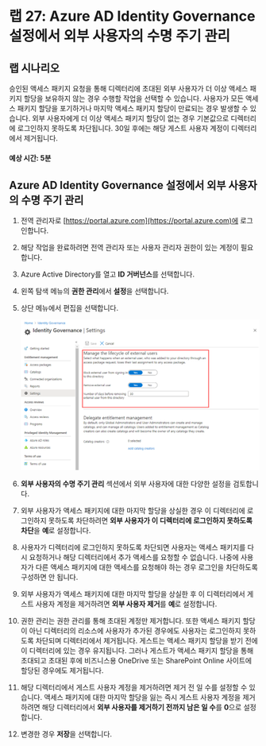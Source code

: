 ﻿---
lab:
    title: '27 - Azure AD Identity Governance 설정에서 외부 사용자의 수명 주기 관리'
    learning path: '04'
    module: '모듈 01 - 권한 관리 계획 및 구현'
---

# 랩 27: Azure AD Identity Governance 설정에서 외부 사용자의 수명 주기 관리  

## 랩 시나리오

승인된 액세스 패키지 요청을 통해 디렉터리에 초대된 외부 사용자가 더 이상 액세스 패키지 할당을 보유하지 않는 경우 수행할 작업을 선택할 수 있습니다. 사용자가 모든 액세스 패키지 할당을 포기하거나 마지막 액세스 패키지 할당이 만료되는 경우 발생할 수 있습니다. 외부 사용자에게 더 이상 액세스 패키지 할당이 없는 경우 기본값으로 디렉터리에 로그인하지 못하도록 차단됩니다. 30일 후에는 해당 게스트 사용자 계정이 디렉터리에서 제거됩니다.

#### 예상 시간: 5분

## Azure AD Identity Governance 설정에서 외부 사용자의 수명 주기 관리

1. 전역 관리자로 [https://portal.azure.com](https://portal.azure.com)에 로그인합니다.

1. 해당 작업을 완료하려면 전역 관리자 또는 사용자 관리자 권한이 있는 계정이 필요합니다.

1. Azure Active Directory를 열고 **ID 거버넌스**를 선택합니다.

1. 왼쪽 탐색 메뉴의 **권한 관리**에서 **설정**을 선택합니다.

1. 상단 메뉴에서 편집을 선택합니다.

    ![외부 사용자의 수명 주기 관리가 강조 표시된 ID 거버넌스 설정 페이지를 표시하는 화면 이미지](./media/lp4-mod1-manage-lifcycle-of-ext-users.png)

1. **외부 사용자의 수명 주기 관리** 섹션에서 외부 사용자에 대한 다양한 설정을 검토합니다.

1. 외부 사용자가 액세스 패키지에 대한 마지막 할당을 상실한 경우 이 디렉터리에 로그인하지 못하도록 차단하려면 **외부 사용자가 이 디렉터리에 로그인하지 못하도록 차단**을 **예**로 설정합니다.

1. 사용자가 디렉터리에 로그인하지 못하도록 차단되면 사용자는 액세스 패키지를 다시 요청하거나 해당 디렉터리에서 추가 액세스를 요청할 수 없습니다. 나중에 사용자가 다른 액세스 패키지에 대한 액세스를 요청해야 하는 경우 로그인을 차단하도록 구성하면 안 됩니다.

1. 외부 사용자가 액세스 패키지에 대한 마지막 할당을 상실한 후 이 디렉터리에서 게스트 사용자 계정을 제거하려면 **외부 사용자 제거**를 **예**로 설정합니다.

1. 권한 관리는 권한 관리를 통해 초대된 계정만 제거합니다. 또한 액세스 패키지 할당이 아닌 디렉터리의 리소스에 사용자가 추가된 경우에도 사용자는 로그인하지 못하도록 차단되며 디렉터리에서 제거됩니다. 게스트는 액세스 패키지 할당을 받기 전에 이 디렉터리에 있는 경우 유지됩니다. 그러나 게스트가 액세스 패키지 할당을 통해 초대되고 초대된 후에 비즈니스용 OneDrive 또는 SharePoint Online 사이트에 할당된 경우에도 제거됩니다.

1. 해당 디렉터리에서 게스트 사용자 계정을 제거하려면 제거 전 일 수를 설정할 수 있습니다. 액세스 패키지에 대한 마지막 할당을 잃는 즉시 게스트 사용자 계정을 제거하려면 해당 디렉터리에서 **외부 사용자를 제거하기 전까지 남은 일 수**를 **0**으로 설정합니다.

1. 변경한 경우 **저장**을 선택합니다.
